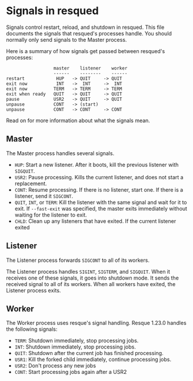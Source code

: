 # Signals in resqued

Signals control restart, reload, and shutdown in resqued. This file documents the signals that resqued's processes handle. You should normally only send signals to the Master process.

Here is a summary of how signals get passed between resqued's processes:

```
                  master    listener    worker
                  ------    --------    ------
restart            HUP   -> QUIT     -> QUIT
exit now           INT   ->  INT     ->  INT
exit now          TERM   -> TERM     -> TERM
exit when ready   QUIT   -> QUIT     -> QUIT
pause             USR2   -> QUIT     -> QUIT
unpause           CONT   -> (start)
unpause           CONT   -> CONT     -> CONT
```

Read on for more information about what the signals mean.

## Master

The Master process handles several signals.

* `HUP`: Start a new listener. After it boots, kill the previous listener with `SIGQUIT`.
* `USR2`: Pause processing. Kills the current listener, and does not start a replacement.
* `CONT`: Resume processing. If there is no listener, start one. If there is a listener, send it `SIGCONT`.
* `QUIT`, `INT`, or `TERM`: Kill the listener with the same signal and wait for it to exit. If `--fast-exit` was specified, the master exits immediately without waiting for the listener to exit.
* `CHLD`: Clean up any listeners that have exited. If the current listener exited

## Listener

The Listener process forwards `SIGCONT` to all of its workers.

The Listener process handles `SIGINT`, `SIGTERM`, and `SIGQUIT`. When it receives one of these signals, it goes into shutdown mode. It sends the received signal to all of its workers. When all workers have exited, the Listener process exits.

## Worker

The Worker process uses resque's signal handling. Resque 1.23.0 handles the following signals:

* `TERM`: Shutdown immediately, stop processing jobs.
* `INT`:  Shutdown immediately, stop processing jobs.
* `QUIT`: Shutdown after the current job has finished processing.
* `USR1`: Kill the forked child immediately, continue processing jobs.
* `USR2`: Don't process any new jobs
* `CONT`: Start processing jobs again after a USR2
